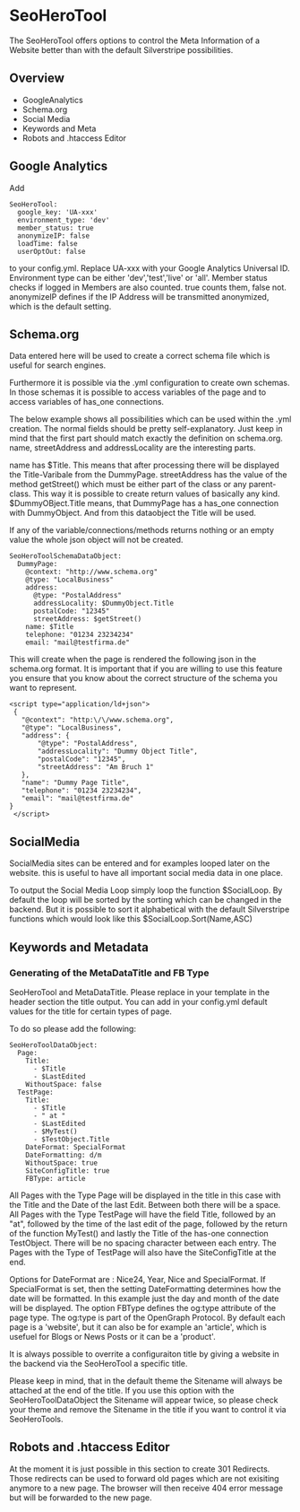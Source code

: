 # SeoHeroTool

The SeoHeroTool offers options to control the Meta Information of a Website better than with the default Silverstripe possibilities.

## Overview
 - GoogleAnalytics
 - Schema.org
 - Social Media
 - Keywords and Meta
 - Robots and .htaccess Editor

## Google Analytics

Add
```
SeoHeroTool:
  google_key: 'UA-xxx'
  environment_type: 'dev'
  member_status: true
  anonymizeIP: false
  loadTime: false
  userOptOut: false
```
to your config.yml. Replace UA-xxx with your Google Analytics Universal ID.
Environment type can be either 'dev','test','live' or 'all'.
Member status checks if logged in Members are also counted. true counts them,
false not.
anonymizeIP defines if the IP Address will be transmitted anonymized, which is
the default setting.

## Schema.org

Data entered here will be used to create a correct schema file which is useful for search engines.

Furthermore it is possible via the .yml configuration to create own schemas. In those schemas it is possible
to access variables of the page and to access variables of has_one connections.

The below example shows all possibilities which can be used within the .yml creation.
The normal fields should be pretty self-explanatory. Just keep in mind that the first part should match
exactly the definition on schema.org.
name, streetAddress and addressLocality are the interesting parts.

name has $Title. This means that after processing there will be displayed the Title-Varibale from the DummyPage.
streetAddress has the value of the method getStreet() which must be either part of the class or any parent-class. This way it is possible to create return values of basically any kind.
$DummyOBject.Title means, that DummyPage has a has_one connection with DummyObject. And from this dataobject the Title will be used.

If any of the variable/connections/methods returns nothing or an empty value the whole json object will not be created.

```
SeoHeroToolSchemaDataObject:
  DummyPage:
    @context: "http://www.schema.org"
    @type: "LocalBusiness"
    address:
      @type: "PostalAddress"
      addressLocality: $DummyObject.Title
      postalCode: "12345"
      streetAddress: $getStreet()
    name: $Title
    telephone: "01234 23234234"
    email: "mail@testfirma.de"
```

This will create when the page is rendered the following json in the schema.org format. It is important that if you are
willing to use this feature you ensure that you know about the correct structure of the schema you want to represent.

```
<script type="application/ld+json">
 {
   "@context": "http:\/\/www.schema.org",
   "@type": "LocalBusiness",
   "address": {
       "@type": "PostalAddress",
       "addressLocality": "Dummy Object Title",
       "postalCode": "12345",
       "streetAddress": "Am Bruch 1"
   },
   "name": "Dummy Page Title",
   "telephone": "01234 23234234",
   "email": "mail@testfirma.de"
}
 </script>
```
## SocialMedia

SocialMedia sites can be entered and for examples looped later on the website. this is useful to have all important social media data in one place.

To output the Social Media Loop simply loop the function $SocialLoop.
By default the loop will be sorted by the sorting which can be changed in the backend. But it is possible to sort it alphabetical with the default
Silverstripe functions which would look like this $SocialLoop.Sort(Name,ASC)

## Keywords and Metadata

### Generating of the MetaDataTitle and FB Type

SeoHeroTool and MetaDataTitle.
Please replace in your template in the header section the title output.
You can add in your config.yml default values for the title for certain types of page.

To do so please add the following:
```
SeoHeroToolDataObject:
  Page:
    Title:
      - $Title
      - $LastEdited
    WithoutSpace: false
  TestPage:
    Title:
      - $Title
      - " at "
      - $LastEdited
      - $MyTest()
      - $TestObject.Title
    DateFormat: SpecialFormat
    DateFormatting: d/m
    WithoutSpace: true
    SiteConfigTitle: true
    FBType: article
```

All Pages with the Type Page will be displayed in the title in this case with
the Title and the Date of the last Edit. Between both there will be a space.
All Pages with the Type TestPage will have the field Title, followed by an "at", followed by the time of the last edit of the page, followed by the return of the function MyTest() and lastly the Title of the has-one connection TestObject. There will be no spacing character between each entry. The Pages with the Type of TestPage will also have the SiteConfigTitle at the end.

Options for DateFormat are : Nice24, Year, Nice and SpecialFormat.
If SpecialFormat is set, then the setting DateFormatting determines how the
date will be formatted. In this example just the day and month of the date will be
displayed.
The option FBType defines the og:type attribute of the page type. The og:type is part of the OpenGraph Protocol.
By default each page is a 'website', but it can also be for example an 'article', which is usefuel for Blogs or News Posts or it can be a 'product'.

It is always possible to overrite a configuraiton title by giving a website in the backend via the SeoHeroTool a specific title.

Please keep in mind, that in the default theme the Sitename will always be attached at the end of the title.
If you use this option with the SeoHeroToolDataObject the Sitename will appear twice, so please check your
theme and remove the Sitename in the title if you want to control it via SeoHeroTools.

## Robots and .htaccess Editor

At the moment it is just possible in this section to create 301 Redirects. Those redirects can be used to
forward old pages which are not exisiting anymore to a new page. The browser will then receive 404 error message but
will be forwarded to the new page.
